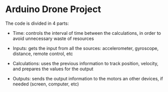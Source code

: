 # Arduino Drone Project

The code is divided in 4 parts:

* Time: controls the interval of time between the calculations, in order to avoid unnecessary waste of resources

* Inputs: gets the input from all the sources: accelerometer, gyroscope, distance, remote control, etc

* Calculations: uses the previous information to track position, velocity, and prepares the values for the output

* Outputs: sends the output information to the motors an other devices, if needed (screen, computer, etc)
